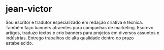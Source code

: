 # jean-victor
Sou escritor e tradutor especializado em redação criativa e técnica. Também faço banners atraentes para campanhas de marketing. Escrevo artigos, traduzo textos e crio banners para projetos em diversos assuntos e indústrias. Entrego trabalhos de alta qualidade dentro do prazo estabelecido.
